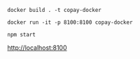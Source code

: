 `docker build . -t copay-docker`

`docker run -it -p 8100:8100 copay-docker`

`npm start`

[http://localhost:8100](http://localhost:8100)
